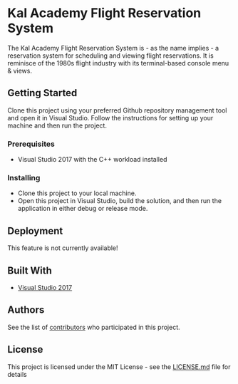 # Kal Academy Flight Reservation System

The Kal Academy Flight Reservation System is - as the name implies - a reservation system for scheduling and viewing flight reservations. It is reminisce of the 1980s flight industry with its terminal-based console menu & views.

## Getting Started

Clone this project using your preferred Github repository management tool and open it in Visual Studio. Follow the instructions for setting up your machine and then run the project.

### Prerequisites

* Visual Studio 2017 with the C++ workload installed

### Installing

* Clone this project to your local machine.
* Open this project in Visual Studio, build the solution, and then run the application in either debug or release mode.

## Deployment

This feature is not currently available!

## Built With

* [Visual Studio 2017](https://www.visualstudio.com/)

## Authors

See the list of [contributors](https://github.com/tigeringarden/KalAcademyFlightReservation/graphs/contributors) who participated in this project.

## License

This project is licensed under the MIT License - see the [LICENSE.md](LICENSE.md) file for details
